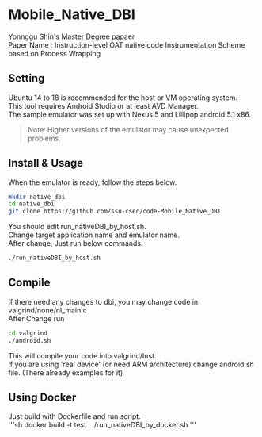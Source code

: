 # Mobile_Native_DBI

Yonnggu Shin's Master Degree papaer  
Paper Name : Instruction-level OAT native code Instrumentation Scheme based on Process Wrapping  

## Setting
Ubuntu 14 to 18 is recommended for the host or VM operating system.  
This tool requires Android Studio or at least AVD Manager.  
The sample emulator was set up with Nexus 5 and Lillipop android 5.1 x86.  
> Note: Higher versions of the emulator may cause unexpected problems.  

## Install & Usage
When the emulator is ready, follow the steps below.  

```sh
mkdir native_dbi
cd native_dbi
git clone https://github.com/ssu-csec/code-Mobile_Native_DBI
```

You should edit run_nativeDBI_by_host.sh.  
Change target application name and emulator name.  
After change, Just run below commands.  

```sh
./run_nativeDBI_by_host.sh
```

## Compile
If there need any changes to dbi, you may change code in valgrind/none/nl_main.c  
After Change run  
```sh
cd valgrind
./android.sh
```
This will compile your code into valgrind/Inst.  
If you are using 'real device' (or need ARM architecture) change android.sh file. (There already examples for it)  

## Using Docker
Just build with Dockerfile and run script.  
'''sh
docker build -t test .
./run_nativeDBI_by_docker.sh
'''
